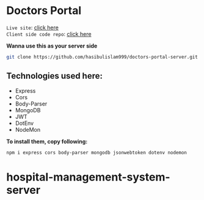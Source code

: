 # Doctors Portal
`Live site`: [click here](https://doctors-portal-d1164.web.app/)  
`Client side code repo`: [click here](https://github.com/hasibulislam999/doctors-portal-client)  

**Wanna use this as your server side**
```bash
git clone https://github.com/hasibulislam999/doctors-portal-server.git
```

## Technologies used here:
* Express
* Cors
* Body-Parser
* MongoDB
* JWT
* DotEnv
* NodeMon

**To install them, copy following:**
```bash
npm i express cors body-parser mongodb jsonwebtoken dotenv nodemon
```
# hospital-management-system-server

